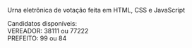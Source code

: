 Urna eletrônica de votação feita em HTML, CSS e JavaScript

Candidatos disponíveis: <br>
    VEREADOR: 38111 ou 77222 <br>
    PREFEITO: 99 ou 84

